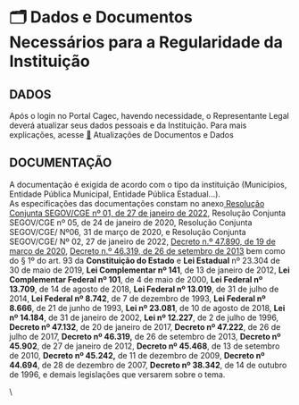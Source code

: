 # 🗂 Dados e Documentos Necessários para a Regularidade da Instituição

## DADOS

Após o login no Portal Cagec, havendo necessidade, o Representante Legal deverá atualizar seus dados pessoais e da Instituição. Para mais explicações, acesse [🔄](https://app.gitbook.com/@segov/s/cagec/\~/drafts/-M3wE5AXlZlVnjNK48wy/atualizacao-de-dados) Atualizações de Documentos e Dados



## DOCUMENTAÇÃO

A documentação é exigida de acordo com o tipo da instituição (Municípios, Entidade Pública Municipal, Entidade Pública Estadual...).\
As especificações das documentações constam no anexo[ Resolução Conjunta SEGOV/CGE nº 01, de 27 de janeiro de 2022](https://www.portalcagec.mg.gov.br/wp-content/uploads/arquivos/legislacao/resolucoes/resolucao\_conjunta\_segov\_cge\_01\_2022\_27\_01\_2022\_SEI.pdf), Resolução Conjunta SEGOV/CGE nº 05, de 24 de janeiro de 2020, Resolução Conjunta SEGOV/CGE/ Nº06, 31 de março de 2020, e Resolução Conjunta SEGOV/CGE/ Nº 02, 27 de janeiro de 2022, [Decreto n.º 47.890, de 19 de março de 2020](http://www.portalcagec.mg.gov.br/wp-content/uploads/arquivos/legislacao/decretos/Decreto%2047890%202020.pdf), [Decreto n.º 46.319, de 26 de setembro de 2013](https://www.almg.gov.br/consulte/legislacao/completa/completa.html?tipo=DEC\&num=46319\&comp=\&ano=2013\&aba=js\_textoAtualizado#texto) bem como do § 1º do art. 93 da **Constituição do Estado** e **Lei Estadual** nº 23.304 de 30 de maio de 2019, **Lei Complementar nº 141**, de 13 de janeiro de 2012,  **Lei Complementar Federal nº 101**, de 4 de maio de 2000, **Lei Federal nº 13.709**, de 14 de agosto de 2018, **Lei Federal nº 13.019**, de 31 de julho de 2014, **Lei Federal nº 8.742**, de 7 de dezembro de 1993, **Lei Federal nº 8.666**, de 21 de junho de 1993, **Lei nº 23.081**, de 10 de agosto de 2018,  **Lei nº 14.184**, de 31 de janeiro de 2002, **Lei nº 12.227**, de 2 de julho de 1996,  **Decreto nº 47.132**, de 20 de janeiro de 2017, **Decreto nº 47.222**, de 26 de julho de 2017, **Decreto nº 46.319,** de 26 de setembro de 2013, **Decreto nº 45.902**, de 27 de janeiro de 2012, **Decreto nº 45.468**, de 13 de setembro de 2010, **Decreto nº 45.242,** de 11 de dezembro de 2009, **Decreto nº 44.694**, de 28 de dezembro de 2007, **Decreto nº 38.342**, de 14 de outubro de 1996, e demais legislações que versarem sobre o tema.

\




